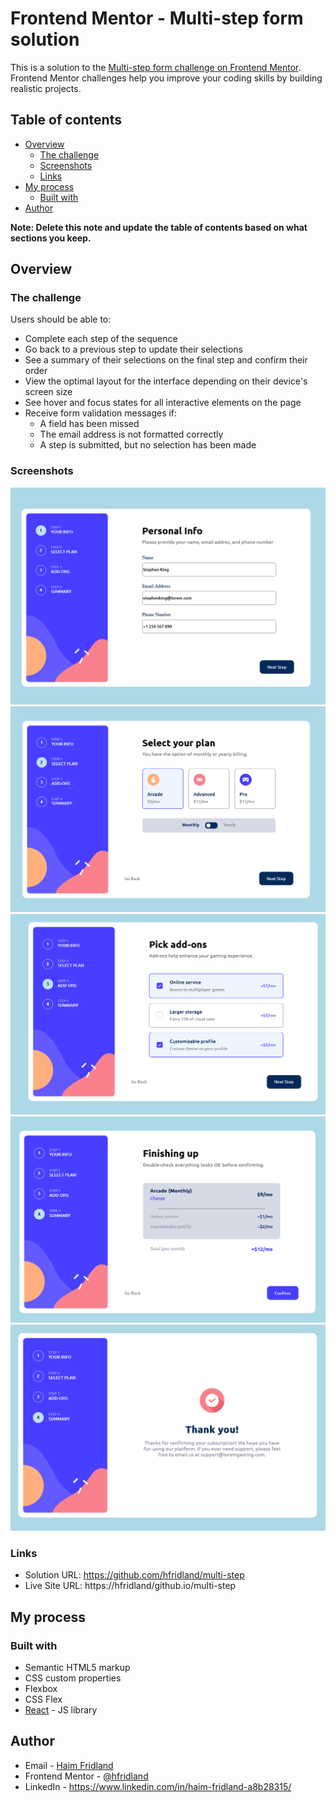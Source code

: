 # Frontend Mentor - Multi-step form solution

This is a solution to the [Multi-step form challenge on Frontend Mentor](https://www.frontendmentor.io/challenges/multistep-form-YVAnSdqQBJ). Frontend Mentor challenges help you improve your coding skills by building realistic projects. 

## Table of contents

- [Overview](#overview)
  - [The challenge](#the-challenge)
  - [Screenshots](#screenshot)
  - [Links](#links)
- [My process](#my-process)
  - [Built with](#built-with)
- [Author](#author)

**Note: Delete this note and update the table of contents based on what sections you keep.**

## Overview

### The challenge

Users should be able to:

- Complete each step of the sequence
- Go back to a previous step to update their selections
- See a summary of their selections on the final step and confirm their order
- View the optimal layout for the interface depending on their device's screen size
- See hover and focus states for all interactive elements on the page
- Receive form validation messages if:
  - A field has been missed
  - The email address is not formatted correctly
  - A step is submitted, but no selection has been made

### Screenshots

![](./screenshots/desktop1.png)
![](./screenshots/desktop2.png)
![](./screenshots/desktop3.png)
![](./screenshots/desktop4.png)
![](./screenshots/desktop5.png)

### Links

- Solution URL: https://github.com/hfridland/multi-step
- Live Site URL: https://hfridland/github.io/multi-step

## My process

### Built with

- Semantic HTML5 markup
- CSS custom properties
- Flexbox
- CSS Flex
- [React](https://reactjs.org/) - JS library

## Author

- Email - [Haim Fridland](mailto:hfridland@shaw.ca)
- Frontend Mentor - [@hfridland](https://www.frontendmentor.io/profile/hfridland)
- LinkedIn - https://www.linkedin.com/in/haim-fridland-a8b28315/

